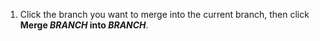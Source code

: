 1. Click the branch you want to merge into the current branch, then click **Merge <em>BRANCH</em> into <em>BRANCH</em>**.
